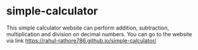 # simple-calculator
This simple calculator website can perform addition, subtraction, multiplication and division on decimal numbers.
You can go to the website via link https://rahul-rathore786.github.io/simple-calculator/
